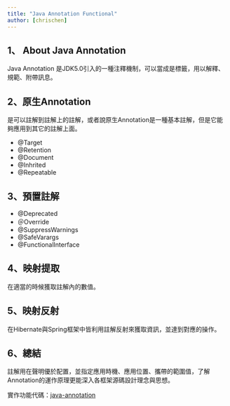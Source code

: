 ```yaml
---
title: "Java Annotation Functional"
author: [chrischen]
---
```

## 1、 About Java Annotation

Java Annotation 是JDK5.0引入的一種注釋機制，可以當成是標籤，用以解釋、規範、附帶訊息。

## 2、原生Annotation

是可以註解到註解上的註解，或者說原生Annotation是一種基本註解，但是它能夠應用到其它的註解上面。

- @Target
- @Retention
- @Document
- @Inhrited
- @Repeatable

## 3、預置註解

- @Deprecated
- ＠Override
- @SuppressWarnings
- @SafeVarargs
- @FunctionalInterface

## 4、映射提取

在適當的時候獲取註解內的數值。

## 5、映射反射

在Hibernate與Spring框架中皆利用註解反射來獲取資訊，並達到對應的操作。

## 6、總結

註解用在聲明優於配置，並指定應用時機、應用位置、攜帶的範圍值，了解Annotation的運作原理更能深入各框架源碼設計理念與思想。

實作功能代碼：[java-annotation](<https://github.com/kyocoolcool/java-tutorial/tree/master/java-annotation>)
